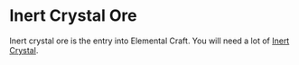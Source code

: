 Inert Crystal Ore
=================

Inert crystal ore is the entry into Elemental Craft. You will need a lot of [Inert Crystal].

[Inert Crystal]: ../../items/inert-crystal